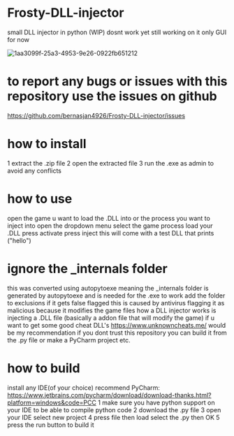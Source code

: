 # Frosty-DLL-injector
small DLL injector 
in python 
(WIP)
dosnt work yet still working on it
only GUI for now


![1aa3099f-25a3-4953-9e26-0922fb651212](https://github.com/user-attachments/assets/fe04d53a-ddbc-4a5b-9ab8-e7ca84cc2e3b)



# to report any bugs or issues with this repository use the issues on github
https://github.com/bernasjan4926/Frosty-DLL-injector/issues





# how to install
1 extract the .zip file
2 open the extracted file
3 run the .exe as admin to avoid any conflicts
# how to use
open the game u want to load the .DLL into or the process you want to inject into
open the dropdown menu select the game process
 load your .DLL
press activate
press inject
this will come with a test DLL that prints ("hello")



# ignore the _internals folder
this was converted using autopytoexe meaning the _internals folder is generated by autopytoexe and is needed for the .exe to work
add the folder to exclusions if it gets false flagged this is caused by antivirus flagging it as malicious because it modifies the game files
how a DLL injector works is injecting a .DLL file (basically a addon file that will modify the game)
if u want to get some good cheat DLL's
https://www.unknowncheats.me/ would be my recommendation
if you dont trust this repository you can build it from the .py file or make a PyCharm project etc.
# how to build
install any IDE(of your choice) recommend PyCharm: https://www.jetbrains.com/pycharm/download/download-thanks.html?platform=windows&code=PCC
1 make sure you have python support on your IDE to be able to compile python code
2 download the .py file
3 open your IDE select new project
4 press file then load select the .py then OK
5 press the run button to build it
